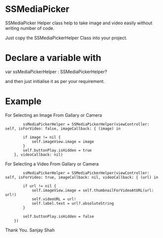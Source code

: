 # SSMediaPicker
SSMediaPicker Helper class help to take image and video easily without writing number of code.

Just copy the SSMediaPickerHelper Class into your project.

# Declare a variable with
var ssMediaPickerHelper : SSMediaPickerHelper?

and then just initialise it as per your requirement.

# Example
For Selecting an Image From Gallary or Camera

            ssMediaPickerHelper = SSMediaPickerHelper(viewController: self, isForVideo: false, imageCallback: { (image) in
            
            if image != nil {
                self.imageView.image = image
            }
            self.buttonPlay.isHidden = true
        }, videoCallback: nil)


For Selecting a Video From Gallary or Camera

            ssMediaPickerHelper = SSMediaPickerHelper(viewController: self, isForVideo: true, imageCallback: nil, videoCallback: { (url) in
            
            if url != nil {
                self.imageView.image = self.thumbnailForVideoAtURL(url: url!)
                self.videoURL = url!
                self.label.text = url?.absoluteString
            }
            
            self.buttonPlay.isHidden = false
        })


Thank You.
Sanjay Shah
